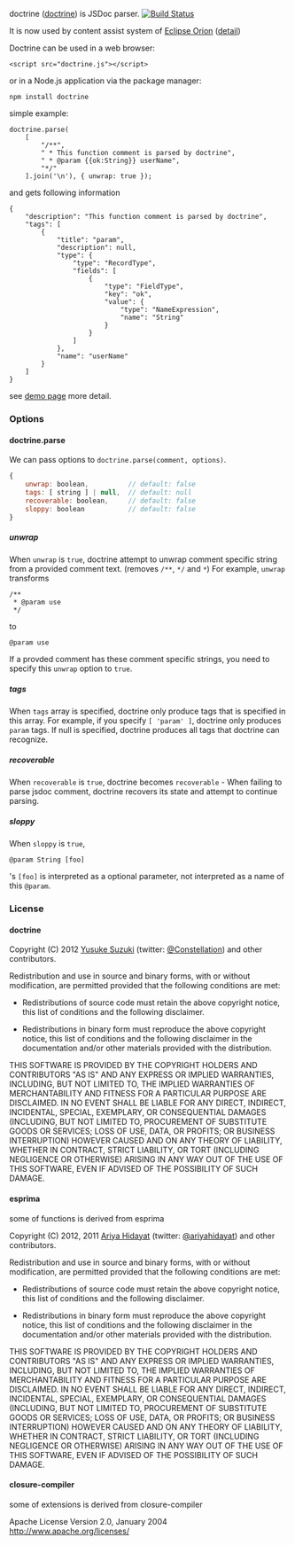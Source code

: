 doctrine ([doctrine](http://github.com/Constellation/doctrine)) is JSDoc parser. [![Build Status](https://secure.travis-ci.org/Constellation/doctrine.png)](http://travis-ci.org/Constellation/doctrine)

It is now used by content assist system of [Eclipse Orion](http://www.eclipse.org/orion/) ([detail](http://planetorion.org/news/2012/10/orion-1-0-release/))

Doctrine can be used in a web browser:

    <script src="doctrine.js"></script>

or in a Node.js application via the package manager:

    npm install doctrine

simple example:

    doctrine.parse(
        [
            "/**",
            " * This function comment is parsed by doctrine",
            " * @param {{ok:String}} userName",
            "*/"
        ].join('\n'), { unwrap: true });

and gets following information

    {
        "description": "This function comment is parsed by doctrine",
        "tags": [
            {
                "title": "param",
                "description": null,
                "type": {
                    "type": "RecordType",
                    "fields": [
                        {
                            "type": "FieldType",
                            "key": "ok",
                            "value": {
                                "type": "NameExpression",
                                "name": "String"
                            }
                        }
                    ]
                },
                "name": "userName"
            }
        ]
    }

see [demo page](http://constellation.github.com/doctrine/demo/index.html) more detail.

### Options

#### doctrine.parse
We can pass options to `doctrine.parse(comment, options)`.
```js
{
    unwrap: boolean,          // default: false
    tags: [ string ] | null,  // default: null
    recoverable: boolean,     // default: false
    sloppy: boolean           // default: false
}
```

##### unwrap

When `unwrap` is `true`, doctrine attempt to unwrap comment specific string from a provided comment text. (removes `/**`, `*/` and `*`)
For example, `unwrap` transforms
```
/**
 * @param use
 */
```
to
```
@param use
```
If a provded comment has these comment specific strings, you need to specify this `unwrap` option to `true`.

##### tags

When `tags` array is specified, doctrine only produce tags that is specified in this array.
For example, if you specify `[ 'param' ]`, doctrine only produces `param` tags.
If null is specified, doctrine produces all tags that doctrine can recognize.

##### recoverable

When `recoverable` is `true`, doctrine becomes `recoverable` - When failing to parse jsdoc comment, doctrine recovers its state and attempt to continue parsing.

##### sloppy

When `sloppy` is `true`,
```
@param String [foo]
```
's `[foo]` is interpreted as a optional parameter, not interpreted as a name of this `@param`.


### License

#### doctrine

Copyright (C) 2012 [Yusuke Suzuki](http://github.com/Constellation)
 (twitter: [@Constellation](http://twitter.com/Constellation)) and other contributors.

Redistribution and use in source and binary forms, with or without
modification, are permitted provided that the following conditions are met:

  * Redistributions of source code must retain the above copyright
    notice, this list of conditions and the following disclaimer.

  * Redistributions in binary form must reproduce the above copyright
    notice, this list of conditions and the following disclaimer in the
    documentation and/or other materials provided with the distribution.

THIS SOFTWARE IS PROVIDED BY THE COPYRIGHT HOLDERS AND CONTRIBUTORS "AS IS"
AND ANY EXPRESS OR IMPLIED WARRANTIES, INCLUDING, BUT NOT LIMITED TO, THE
IMPLIED WARRANTIES OF MERCHANTABILITY AND FITNESS FOR A PARTICULAR PURPOSE
ARE DISCLAIMED. IN NO EVENT SHALL <COPYRIGHT HOLDER> BE LIABLE FOR ANY
DIRECT, INDIRECT, INCIDENTAL, SPECIAL, EXEMPLARY, OR CONSEQUENTIAL DAMAGES
(INCLUDING, BUT NOT LIMITED TO, PROCUREMENT OF SUBSTITUTE GOODS OR SERVICES;
LOSS OF USE, DATA, OR PROFITS; OR BUSINESS INTERRUPTION) HOWEVER CAUSED AND
ON ANY THEORY OF LIABILITY, WHETHER IN CONTRACT, STRICT LIABILITY, OR TORT
(INCLUDING NEGLIGENCE OR OTHERWISE) ARISING IN ANY WAY OUT OF THE USE OF
THIS SOFTWARE, EVEN IF ADVISED OF THE POSSIBILITY OF SUCH DAMAGE.

#### esprima

some of functions is derived from esprima

Copyright (C) 2012, 2011 [Ariya Hidayat](http://ariya.ofilabs.com/about)
 (twitter: [@ariyahidayat](http://twitter.com/ariyahidayat)) and other contributors.

Redistribution and use in source and binary forms, with or without
modification, are permitted provided that the following conditions are met:

  * Redistributions of source code must retain the above copyright
    notice, this list of conditions and the following disclaimer.

  * Redistributions in binary form must reproduce the above copyright
    notice, this list of conditions and the following disclaimer in the
    documentation and/or other materials provided with the distribution.

THIS SOFTWARE IS PROVIDED BY THE COPYRIGHT HOLDERS AND CONTRIBUTORS "AS IS"
AND ANY EXPRESS OR IMPLIED WARRANTIES, INCLUDING, BUT NOT LIMITED TO, THE
IMPLIED WARRANTIES OF MERCHANTABILITY AND FITNESS FOR A PARTICULAR PURPOSE
ARE DISCLAIMED. IN NO EVENT SHALL <COPYRIGHT HOLDER> BE LIABLE FOR ANY
DIRECT, INDIRECT, INCIDENTAL, SPECIAL, EXEMPLARY, OR CONSEQUENTIAL DAMAGES
(INCLUDING, BUT NOT LIMITED TO, PROCUREMENT OF SUBSTITUTE GOODS OR SERVICES;
LOSS OF USE, DATA, OR PROFITS; OR BUSINESS INTERRUPTION) HOWEVER CAUSED AND
ON ANY THEORY OF LIABILITY, WHETHER IN CONTRACT, STRICT LIABILITY, OR TORT
(INCLUDING NEGLIGENCE OR OTHERWISE) ARISING IN ANY WAY OUT OF THE USE OF
THIS SOFTWARE, EVEN IF ADVISED OF THE POSSIBILITY OF SUCH DAMAGE.


#### closure-compiler

some of extensions is derived from closure-compiler

Apache License
Version 2.0, January 2004
http://www.apache.org/licenses/
